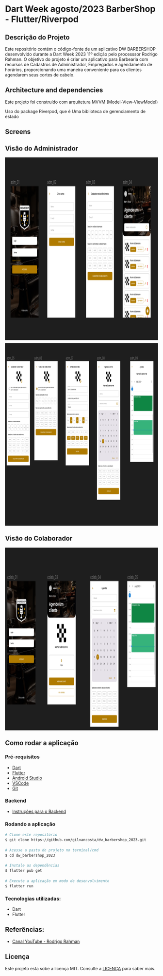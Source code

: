 # Dart Week agosto/2023 BarberShop - Flutter/Riverpod

## Descrição do Projeto

Este repositório contém o código-fonte de um aplicativo DW BARBERSHOP desenvolvido durante a Dart Week 2023 11º edição pelo processsor Rodrigo Rahman. O objetivo do projeto é criar um aplicativo para Barbearia com recursos de Cadastros de Administrador, Empregados e agendamento de horários, proporcionando uma maneira conveniente para os clientes agendarem seus cortes de cabelo.

## Architecture and dependencies
Este projeto foi construído com arquitetura MVVM (Model-View-ViewModel)

Uso do package Riverpod, que é Uma biblioteca de gerenciamento de estado

## Screens

## Visão do Administrador

<div align="center" style="display: flex; flex-direction: row; flex-wrap: wrap; justify-content: center; align-items: center; align-content: center; gap: 10px;">
    <img src="assets/images/image_app_adm1.png" width="600px" height="600px">
    <img src="assets/images/image_app_adm2.png" width="600px" height="600px">

</div>

## Visão do Colaborador

<div align="center" style="display: flex; flex-direction: row; flex-wrap: wrap; justify-content: center; align-items: center; align-content: center; gap: 10px;">
    <img src="assets/images/image_app_colaborador.png" width="600px" height="600px">

</div>

## Como rodar a aplicação

### Pré-requisitos

- [Dart](https://dart.dev/get-dart)
- [Flutter](https://flutter.dev/docs/get-started/install)
- [Android Studio](https://developer.android.com/studio)
- [VSCode](https://code.visualstudio.com/)
- [Git](https://git-scm.com/)

### Backend
- [Instruções para o Backend](https://gist.github.com/rodrigorahman/22a7d055bded90c6d9bdedb594d2b8fb)



### Rodando a aplicação

```bash
# Clone este repositório
$ git clone https://github.com/gilvancosta/dw_barbershop_2023.git

# Acesse a pasta do projeto no terminal/cmd
$ cd dw_barbershop_2023

# Instale as dependências
$ flutter pub get

# Execute a aplicação em modo de desenvolvimento
$ flutter run
```

### Tecnologias utilizadas:

- Dart
- Flutter

## Referências:
- [Canal YouTube - Rodrigo Rahman ](https://www.youtube.com/@rodrigorahman)


## Licença

Este projeto esta sobe a licença MIT. Consulte a [LICENÇA](LICENSE) para saber mais.